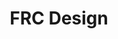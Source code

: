 ---
title: "FRC Design"
link: "https://www.frcdesign.org/"
meta_title: ""
description: ""
image: "/images/fcrDesing.png"
categories: ["CAD"]
draft: false
---